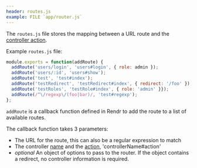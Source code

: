 ```yaml
---
header: routes.js
example: FILE `app/router.js`
---
```


The `routes.js` file stores the mapping between a URL route and the [controller action](/controller#action).

Example `routes.js` file:

```js
module.exports = function(addRoute) {
  addRoute('users/login', 'users#login', { role: admin });
  addRoute('users/:id', 'users#show');
  addRoute('test', 'test#index');
  addRoute('testRedirect', 'testRedirect#index', { redirect: '/foo' });
  addRoute('testRoles', 'testRole#index', { role: 'admin' }});
  addRoute(/^\/regexp\/(foo|bar)/, 'test#regexp');
};
```

`addRoute` is a callback function defined in Rendr to add the route to a list of available routes.

The callback function takes 3 parameters:

- The URL for the route, this can also be a regular expression to match
- The controller [name](/controller#name) and the [action](/controller#action), 'controllerName#action'
- *optional* An object of options to pass to the router.  If the object contains a redirect, no controller information is required.
